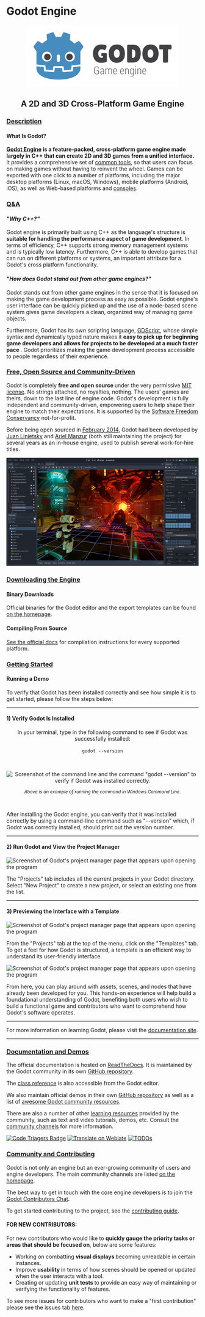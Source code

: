 # Godot Engine

<p align="center">
  <a href="https://godotengine.org">
    <img src="logo_outlined.svg" width="400" alt="Godot Engine logo">
  </a>
</p>

## <center> A 2D and 3D Cross-Platform Game Engine </center>

### <u> Description </u>

#### What Is Godot?
**[Godot Engine](https://godotengine.org) is a feature-packed, cross-platform
game engine made largely in C++ that can create 2D and 3D games from a unified interface.** It provides a
comprehensive set of [common tools](https://godotengine.org/features), so that users can focus on making games
without having to reinvent the wheel. Games can be exported with one click to a
number of platforms, including the major desktop platforms (Linux, macOS,
Windows), mobile platforms (Android, iOS), as well as Web-based platforms
and [consoles](https://docs.godotengine.org/en/latest/tutorials/platform/consoles.html).

### <u> Q&A </u>

#### <em> "Why C++?" </em>

Godot engine is primarily built using C++ as the language's structure is <strong> suitable for handling the performance aspect of game development</strong>. In terms of efficiency, C++ supports strong memory management systems and is typically low latency. Furthermore, C++ is able to develop games that can run on different platforms or systems, an important attribute for a Godot's cross platform functionality.

#### <em> "How does Godot stand out from other game engines?" </em>

Godot stands out from other game engines in the sense that it is focused on making the game development process as easy as possible. Godot engine's user interface can be quickly picked up and the use of a node-based scene system gives game developers a clean, organized way of managing game objects.

Furthermore, Godot has its own scripting language, [GDScript](https://gdscript.com), whose simple syntax and dynamically typed nature makes it <strong> easy to pick up for beginning game developers and allows for projects to be developed at a much faster pace </strong>. Godot prioritizes making the game development process accessible to people regardless of their experience.

### <u> Free, Open Source and Community-Driven </u>

Godot is completely <strong> free and open source </strong> under the very permissive [MIT license](https://godotengine.org/license).
No strings attached, no royalties, nothing. The users' games are theirs, down
to the last line of engine code. Godot's development is fully independent and
community-driven, empowering users to help shape their engine to match their
expectations. It is supported by the [Software Freedom Conservancy](https://sfconservancy.org/)
not-for-profit.

Before being open sourced in [February 2014](https://github.com/godotengine/godot/commit/0b806ee0fc9097fa7bda7ac0109191c9c5e0a1ac),
Godot had been developed by [Juan Linietsky](https://github.com/reduz) and
[Ariel Manzur](https://github.com/punto-) (both still maintaining the project) for several
years as an in-house engine, used to publish several work-for-hire titles.

![Screenshot of a 3D scene in the Godot Engine editor](https://raw.githubusercontent.com/godotengine/godot-design/master/screenshots/editor_tps_demo_1920x1080.jpg)

### <u> Downloading the Engine </u>

#### Binary Downloads

Official binaries for the Godot editor and the export templates can be found
[on the homepage](https://godotengine.org/download).

#### Compiling From Source

[See the official docs](https://docs.godotengine.org/en/latest/contributing/development/compiling)
for compilation instructions for every supported platform.

### <u> Getting Started </u>

#### Running a Demo

To verify that Godot has been installed correctly and see how simple it is to get started, please follow the steps below:

---

#### 1) Verify Godot Is Installed

<center>
In your terminal, type in the following command to see if Godot was successfully installed:

``` godot --version ```

<br>

</center>

<center>

![Screenshot of the command line and the command "godot --version" to verify if Godot was installed correctly.](https://i.imgur.com/AItmgLA.png)

</center>

<center> <em> <p style="font-size: smaller"> Above is an example of running the command in Windows Command Line. </p> </em> </center> <br>

After installing the Godot engine, you can verify that it was installed correctly by using a command-line command such as "--version" which, if Godot was correctly installed, should print out the version number.

---

#### 2) Run Godot and View the Project Manager

![Screenshot of Godot's project manager page that appears upon opening the program](https://i.imgur.com/yp38L5Y.png)

The "Projects" tab includes all the current projects in your Godot directory. Select "New Project" to create a new project, or select an existing one from the list.

---

#### 3) Previewing the Interface with a Template

![Screenshot of Godot's project manager page that appears upon opening the program](https://i.imgur.com/0inQ6Rg.png)

From the "Projects" tab at the top of the menu, click on the "Templates" tab. To get a feel for how Godot is structured, a template is an efficient way to understand its user-friendly interface.

![Screenshot of Godot's project manager page that appears upon opening the program](https://i.imgur.com/u2jxmwt.png)

From here, you can play around with assets, scenes, and nodes that have already been developed for you. This hands-on experience will help build a foundational understanding of Godot, benefiting both users who wish to build a functional game and contributors who want to comprehend how Godot's software operates.

---

For more information on learning Godot, please visit the [documentation site](https://docs.godotengine.org/en/stable/).

---

### <u> Documentation and Demos </u>

The official documentation is hosted on [ReadTheDocs](https://docs.godotengine.org).
It is maintained by the Godot community in its own [GitHub repository](https://github.com/godotengine/godot-docs).

The [class reference](https://docs.godotengine.org/en/latest/classes/)
is also accessible from the Godot editor.

We also maintain official demos in their own [GitHub repository](https://github.com/godotengine/godot-demo-projects)
as well as a list of [awesome Godot community resources](https://github.com/godotengine/awesome-godot).

There are also a number of other
[learning resources](https://docs.godotengine.org/en/latest/community/tutorials.html)
provided by the community, such as text and video tutorials, demos, etc.
Consult the [community channels](https://godotengine.org/community)
for more information.

[![Code Triagers Badge](https://www.codetriage.com/godotengine/godot/badges/users.svg)](https://www.codetriage.com/godotengine/godot)
[![Translate on Weblate](https://hosted.weblate.org/widgets/godot-engine/-/godot/svg-badge.svg)](https://hosted.weblate.org/engage/godot-engine/?utm_source=widget)
[![TODOs](https://badgen.net/https/api.tickgit.com/badgen/github.com/godotengine/godot)](https://www.tickgit.com/browse?repo=github.com/godotengine/godot)

### <u> Community and Contributing </u>

Godot is not only an engine but an ever-growing community of users and engine
developers. The main community channels are listed [on the homepage](https://godotengine.org/community).

The best way to get in touch with the core engine developers is to join the
[Godot Contributors Chat](https://chat.godotengine.org).

To get started contributing to the project, see the [contributing guide](CONTRIBUTING.md).

#### FOR NEW CONTRIBUTORS:

For new contributors who would like to <strong> quickly gauge the priority tasks or areas that should be focused on</strong>, below are some features:

<ul>
  <li>
    Working on combatting <strong> visual displays </strong> becoming unreadable in certain instances. 
  </li>
   <li>
    Improve <strong> usability </strong> in terms of how scenes should be opened or updated when the user interacts with a tool.
  </li>
    <li>
    Creating or updating <strong> unit tests </strong> to provide an easy way of maintaining or verifying the functionality of features.
  </li>
</ul>

To see more issues for contributors who want to make a "first contribution" please see the issues tab [here](https://github.com/godotengine/godot/issues?q=is%3Aopen+is%3Aissue+label%3A%22good+first+issue%22).
